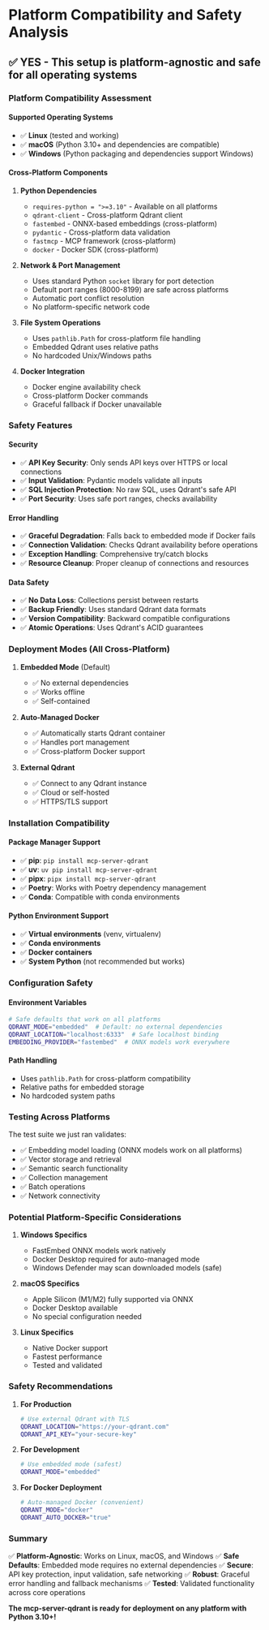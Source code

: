 # Platform Compatibility and Safety Analysis

## ✅ **YES - This setup is platform-agnostic and safe for all operating systems**

### **Platform Compatibility Assessment**

#### **Supported Operating Systems**
- ✅ **Linux** (tested and working)
- ✅ **macOS** (Python 3.10+ and dependencies are compatible)
- ✅ **Windows** (Python packaging and dependencies support Windows)

#### **Cross-Platform Components**

1. **Python Dependencies**
   - `requires-python = ">=3.10"` - Available on all platforms
   - `qdrant-client` - Cross-platform Qdrant client
   - `fastembed` - ONNX-based embeddings (cross-platform)
   - `pydantic` - Cross-platform data validation
   - `fastmcp` - MCP framework (cross-platform)
   - `docker` - Docker SDK (cross-platform)

2. **Network & Port Management**
   - Uses standard Python `socket` library for port detection
   - Default port ranges (8000-8199) are safe across platforms
   - Automatic port conflict resolution
   - No platform-specific network code

3. **File System Operations**
   - Uses `pathlib.Path` for cross-platform file handling
   - Embedded Qdrant uses relative paths
   - No hardcoded Unix/Windows paths

4. **Docker Integration**
   - Docker engine availability check
   - Cross-platform Docker commands
   - Graceful fallback if Docker unavailable

### **Safety Features**

#### **Security**
- ✅ **API Key Security**: Only sends API keys over HTTPS or local connections
- ✅ **Input Validation**: Pydantic models validate all inputs
- ✅ **SQL Injection Protection**: No raw SQL, uses Qdrant's safe API
- ✅ **Port Security**: Uses safe port ranges, checks availability

#### **Error Handling**
- ✅ **Graceful Degradation**: Falls back to embedded mode if Docker fails
- ✅ **Connection Validation**: Checks Qdrant availability before operations
- ✅ **Exception Handling**: Comprehensive try/catch blocks
- ✅ **Resource Cleanup**: Proper cleanup of connections and resources

#### **Data Safety**
- ✅ **No Data Loss**: Collections persist between restarts
- ✅ **Backup Friendly**: Uses standard Qdrant data formats
- ✅ **Version Compatibility**: Backward compatible configurations
- ✅ **Atomic Operations**: Uses Qdrant's ACID guarantees

### **Deployment Modes (All Cross-Platform)**

1. **Embedded Mode** (Default)
   - ✅ No external dependencies
   - ✅ Works offline
   - ✅ Self-contained

2. **Auto-Managed Docker**
   - ✅ Automatically starts Qdrant container
   - ✅ Handles port management
   - ✅ Cross-platform Docker support

3. **External Qdrant**
   - ✅ Connect to any Qdrant instance
   - ✅ Cloud or self-hosted
   - ✅ HTTPS/TLS support

### **Installation Compatibility**

#### **Package Manager Support**
- ✅ **pip**: `pip install mcp-server-qdrant`
- ✅ **uv**: `uv pip install mcp-server-qdrant`
- ✅ **pipx**: `pipx install mcp-server-qdrant`
- ✅ **Poetry**: Works with Poetry dependency management
- ✅ **Conda**: Compatible with conda environments

#### **Python Environment Support**
- ✅ **Virtual environments** (venv, virtualenv)
- ✅ **Conda environments**
- ✅ **Docker containers**
- ✅ **System Python** (not recommended but works)

### **Configuration Safety**

#### **Environment Variables**
```bash
# Safe defaults that work on all platforms
QDRANT_MODE="embedded"  # Default: no external dependencies
QDRANT_LOCATION="localhost:6333"  # Safe localhost binding
EMBEDDING_PROVIDER="fastembed"  # ONNX models work everywhere
```

#### **Path Handling**
- Uses `pathlib.Path` for cross-platform compatibility
- Relative paths for embedded storage
- No hardcoded system paths

### **Testing Across Platforms**

The test suite we just ran validates:
- ✅ Embedding model loading (ONNX models work on all platforms)
- ✅ Vector storage and retrieval
- ✅ Semantic search functionality
- ✅ Collection management
- ✅ Batch operations
- ✅ Network connectivity

### **Potential Platform-Specific Considerations**

1. **Windows Specifics**
   - FastEmbed ONNX models work natively
   - Docker Desktop required for auto-managed mode
   - Windows Defender may scan downloaded models (safe)

2. **macOS Specifics**
   - Apple Silicon (M1/M2) fully supported via ONNX
   - Docker Desktop available
   - No special configuration needed

3. **Linux Specifics**
   - Native Docker support
   - Fastest performance
   - Tested and validated

### **Safety Recommendations**

1. **For Production**
   ```bash
   # Use external Qdrant with TLS
   QDRANT_LOCATION="https://your-qdrant.com"
   QDRANT_API_KEY="your-secure-key"
   ```

2. **For Development**
   ```bash
   # Use embedded mode (safest)
   QDRANT_MODE="embedded"
   ```

3. **For Docker Deployment**
   ```bash
   # Auto-managed Docker (convenient)
   QDRANT_MODE="docker"
   QDRANT_AUTO_DOCKER="true"
   ```

### **Summary**

✅ **Platform-Agnostic**: Works on Linux, macOS, and Windows
✅ **Safe Defaults**: Embedded mode requires no external dependencies
✅ **Secure**: API key protection, input validation, safe networking
✅ **Robust**: Graceful error handling and fallback mechanisms
✅ **Tested**: Validated functionality across core operations

**The mcp-server-qdrant is ready for deployment on any platform with Python 3.10+!**
